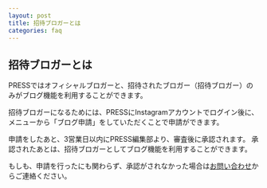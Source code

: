 ```yaml
---
layout: post
title: 招待ブロガーとは
categories: faq
---
```


## 招待ブロガーとは

PRESSではオフィシャルブロガーと、招待されたブロガー（招待ブロガー）のみがブログ機能を利用することができます。

招待ブロガーになるためには、PRESSにInstagramアカウントでログイン後に、メニューから「ブログ申請」をしていただくことで申請ができます。  

申請をしたあと、3営業日以内にPRESS編集部より、審査後に承認されます。
承認されたあとは、招待ブロガーとしてブログ機能を利用することができます。

もしも、申請を行ったにも関わらず、承認がされなかった場合は[お問い合わせ](https://pressblog.me/inquiries/new)からご連絡ください。
